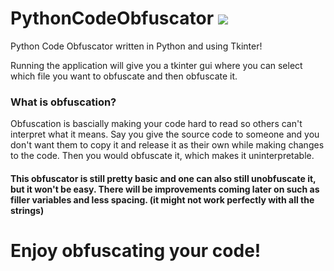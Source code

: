 # PythonCodeObfuscator [![](https://img.shields.io/badge/Download-1.0-brightgreen)](https://github.com/Jminding/PythonCodeObfuscator/releases/download/v1.0/PythonObfuscator.py)
Python Code Obfuscator written in Python and using Tkinter!

Running the application will give you a tkinter gui where you can select which file you want to obfuscate and then obfuscate it.

### What is obfuscation?

Obfuscation is bascially making your code hard to read so others can't interpret what it means.  Say you give the source code to someone and you don't want them to copy it and release it as their own while making changes to the code.  Then you would obfuscate it, which makes it uninterpretable.

#### This obfuscator is still pretty basic and one can also still unobfuscate it, but it won't be easy.  There will be improvements coming later on such as filler variables and less spacing.  (it might not work perfectly with all the strings)

# Enjoy obfuscating your code!
